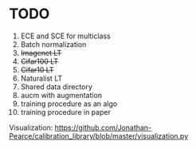 # TODO
1. ECE and SCE for multiclass
2. Batch normalization 
3. ~~Imagenet LT~~
4. ~~Cifar100 LT~~
5. ~~Cifar10 LT~~
6. Naturalist LT
7. Shared data directory
8. aucm with augmentation
9. training procedure as an algo
10. training procedure in paper





Visualization:
https://github.com/Jonathan-Pearce/calibration_library/blob/master/visualization.py

